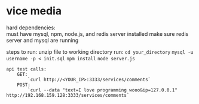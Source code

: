 # vice media

hard dependencies:   
    must have mysql, npm, node.js, and redis server installed
    make sure redis server and mysql are running

steps to run:
    unzip file to working directory
    run:
        `cd your_directory`
        `mysql -u username -p < init.sql`
        `npm install`
        `node server.js`

    api test calls:
        GET: 
            `curl http://<YOUR_IP>:3333/services/comments`
        POST:
            `curl --data "text=I love programming wooo&ip=127.0.0.1" http://192.168.159.128:3333/services/comments`